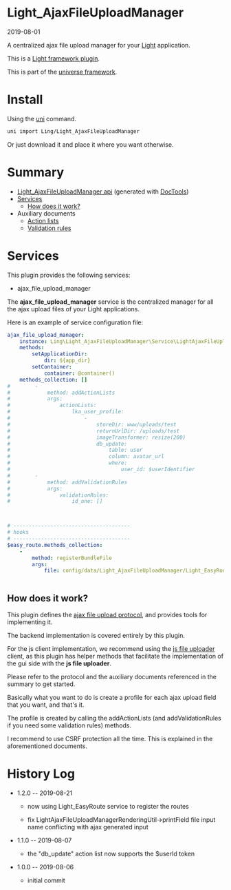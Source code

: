 Light_AjaxFileUploadManager
===========
2019-08-01




A centralized ajax file upload manager for your [Light](https://github.com/lingtalfi/Light) application.


This is a [Light framework plugin](https://github.com/lingtalfi/Light/blob/master/doc/pages/plugin.md).


This is part of the [universe framework](https://github.com/karayabin/universe-snapshot).


Install
==========
Using the [uni](https://github.com/lingtalfi/universe-naive-importer) command.
```bash
uni import Ling/Light_AjaxFileUploadManager
```

Or just download it and place it where you want otherwise.






Summary
===========
- [Light_AjaxFileUploadManager api](https://github.com/lingtalfi/Light_AjaxFileUploadManager/blob/master/doc/api/Ling/Light_AjaxFileUploadManager.md) (generated with [DocTools](https://github.com/lingtalfi/DocTools))
- [Services](#services)
    - [How does it work?](#how-does-it-work)
- Auxiliary documents
    - [Action lists](https://github.com/lingtalfi/Light_AjaxFileUploadManager/blob/master/doc/pages/action-list.md)
    - [Validation rules](https://github.com/lingtalfi/Light_AjaxFileUploadManager/blob/master/doc/pages/validation-rules.md)





Services
=========


This plugin provides the following services:

- ajax_file_upload_manager


The **ajax_file_upload_manager** service is the centralized manager for all the ajax upload files of your Light applications. 



Here is an example of service configuration file:

```yaml
ajax_file_upload_manager:
    instance: Ling\Light_AjaxFileUploadManager\Service\LightAjaxFileUploadManagerService
    methods:
        setApplicationDir:
            dir: ${app_dir}
        setContainer:
            container: @container()
    methods_collection: []
#        -
#            method: addActionLists
#            args:
#                actionLists:
#                    lka_user_profile:
#                        -
#                            storeDir: www/uploads/test
#                            returnUrlDir: /uploads/test
#                            imageTransformer: resize(200)
#                            db_update:
#                                table: user
#                                column: avatar_url
#                                where:
#                                    user_id: $userIdentifier
#        -
#            method: addValidationRules
#            args:
#                validationRules:
#                    id_one: []



# --------------------------------------
# hooks
# --------------------------------------
$easy_route.methods_collection:
    -
        method: registerBundleFile
        args:
            file: config/data/Light_AjaxFileUploadManager/Light_EasyRoute/afup_routes.byml



```


How does it work?
--------------

This plugin defines the [ajax file upload protocol](https://github.com/lingtalfi/Light_AjaxFileUploadManager/blob/master/doc/pages/ajax-file-upload-protocol.md),
and provides tools for implementing it.

The backend implementation is covered entirely by this plugin.

For the js client implementation, we recommend using the [js file uploader](https://github.com/lingtalfi/jsFileUploader) client,
as this plugin has helper methods that facilitate the implementation of the gui side with the **js file uploader**.


Please refer to the protocol and the auxiliary documents referenced in the summary to get started.

Basically what you want to do is create a profile for each ajax upload field that you want, and that's it.

The profile is created by calling the addActionLists (and addValidationRules if you need some validation rules) methods.

I recommend to use CSRF protection all the time. This is explained in the aforementioned documents. 










History Log
=============

- 1.2.0 -- 2019-08-21

    - now using Light_EasyRoute service to register the routes

    - fix LightAjaxFileUploadManagerRenderingUtil->printField file input name conflicting with ajax generated input
    
- 1.1.0 -- 2019-08-07

    - the "db_update" action list now supports the $userId token
    
- 1.0.0 -- 2019-08-06

    - initial commit